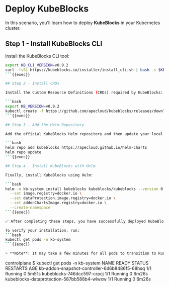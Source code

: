 # Deploy KubeBlocks

In this scenario, you'll learn how to deploy **KubeBlocks** in your Kubernetes cluster.

## Step 1 - Install KubeBlocks CLI

Install the KubeBlocks CLI tool:

```bash
export KB_CLI_VERSION=v0.9.2
curl -fsSL https://kubeblocks.io/installer/install_cli.sh | bash -s $KB_CLI_VERSION
```{{exec}}

## Step 2 - Install CRDs

Install the Custom Resource Definitions (CRDs) required by KubeBlocks:

```bash
export KB_VERSION=v0.9.2
kubectl create -f https://github.com/apecloud/kubeblocks/releases/download/$KB_VERSION/kubeblocks_crds.yaml
```{{exec}}

## Step 3 - Add the Helm Repository

Add the official KubeBlocks Helm repository and then update your local repo cache:

```bash
helm repo add kubeblocks https://apecloud.github.io/helm-charts
helm repo update
```{{exec}}

## Step 4 - Install KubeBlocks with Helm

Finally, install KubeBlocks using Helm:

```bash
helm -n kb-system install kubeblocks kubeblocks/kubeblocks --version 0.9.2 \
  --set image.registry=docker.io \
  --set dataProtection.image.registry=docker.io \
  --set addonChartsImage.registry=docker.io \
  --create-namespace
```{{exec}}

✅ After completing these steps, you have successfully deployed KubeBlocks in your cluster!

To verify your installation, run:
```bash
kubectl get pods -n kb-system
```{{exec}}

> **Note**: It may take a few minutes for all pods to transition to Running status. Once you see output similar to the following, the deployment is complete:

```
controlplane $ kubectl get pods -n kb-system
NAME                                            READY   STATUS    RESTARTS   AGE
kb-addon-snapshot-controller-6d6b8486f5-68hsq   1/1     Running   0          5m51s
kubeblocks-746dcc597-crpcj                      1/1     Running   0          6m26s
kubeblocks-dataprotection-587bb588b4-wlwxw      1/1     Running   0          6m26s
```